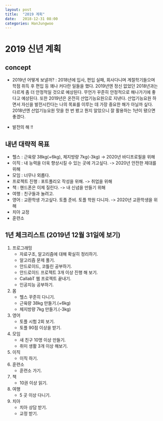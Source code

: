 ```yaml
---
layout: post
title:  "2019 계획"
date:   2018-12-31 08:00
categories: HanJungwoo
---
```

# 2019 신년 계획

## concept

* 2019년 어떻게 보낼까? : 2018년에 입사, 편입 실패, 회사다니며 계절학기들으며 학점 취득 후 편입 등 꽤나 커다란 일들을 했다. 2019년엔 정신 없었던 2018년과는 다르게 좀 더 안정적일 것으로 예상된다. 무언가 꾸준히 안정적으로 해나가기에 좋다고 예상된다. 또한 2019년은 온전히 산업기능요원으로 지낸다. 산업기능요원 하면서 자신을 발전시킨다는 나의 목표를 이루는 데 가장 중요한 해가 아닐까 싶다. 2018년엔 산업기능요원 맛을 한 번 봤고 뭔지 알았으니 잘 활용하는 1년이 됐으면 좋겠다.

* 발전의 해 !!

## 내년 대략적 목표

* 헬스 : 근육량 38kg(+6kg), 체지방량 7kg(-3kg) -> 2020년 바디프로필을 위해
* 이직 : 내 능력을 더욱 향상시킬 수 있는 곳에 가고싶다. -> 2020년 안전한 제대를 위해 
* 모임 : 너무나 외롭다.
* 프로젝트 진행 : 포트폴리오 작성을 위해. -> 취업을 위해
* 책 : 핸드폰은 이제 질린다. -> 내 신념을 만들기 위해
* 여행 : 친구들과 놀려고.
* 영어 : 교환학생 가고싶다. 토플 준비. 토플 학원 다니자. -> 2020년 교환학생을 위해
* 치아 교정
* 훈련소

## 1년 체크리스트 (2019년 12월 31일에 보기)

1. 프로그래밍
    * 자료구조, 알고리즘에 대해 확실히 정리하기.
    * 알고리즘 문제 풀기.
    * 안드로이드, 코틀린 공부하기.
    * 안드로이드 프로젝트 3개 이상 진행 해 보기.
    * CallabT 웹 프로젝트 끝내기.
    * 인공지능 공부하기.
2. 몸
    * 헬스 꾸준히 다니기.
    * 근육량 38kg 만들기.(+6kg)
    * 체지방량 7kg 만들기.(-3kg)
3. 영어
    * 토플 시험 2회 보기.
    * 토플 90점 이상을 받기.
4. 모임
    * 새 친구 10명 이상 만들기.
    * 취미 생활 3개 이상 해보기.
5. 이직
    * 이직 하기.
6. 훈련소
    * 훈련소 가기.
7. 책
    * 10권 이상 읽기.
8. 여행
    * 5 곳 이상 다니기.
9. 치아
    * 치아 상담 받기.
    * 교정 받기.